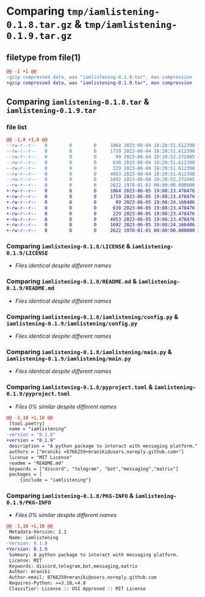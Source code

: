 # Comparing `tmp/iamlistening-0.1.8.tar.gz` & `tmp/iamlistening-0.1.9.tar.gz`

## filetype from file(1)

```diff
@@ -1 +1 @@
-gzip compressed data, was "iamlistening-0.1.8.tar", max compression
+gzip compressed data, was "iamlistening-0.1.9.tar", max compression
```

## Comparing `iamlistening-0.1.8.tar` & `iamlistening-0.1.9.tar`

### file list

```diff
@@ -1,8 +1,8 @@
--rw-r--r--   0        0        0     1064 2023-06-04 18:20:51.612398 iamlistening-0.1.8/LICENSE
--rw-r--r--   0        0        0     1719 2023-06-04 18:20:51.612398 iamlistening-0.1.8/README.md
--rw-r--r--   0        0        0       99 2023-06-04 18:20:52.272405 iamlistening-0.1.8/iamlistening/__init__.py
--rw-r--r--   0        0        0      630 2023-06-04 18:20:51.612398 iamlistening-0.1.8/iamlistening/config.py
--rw-r--r--   0        0        0      229 2023-06-04 18:20:51.612398 iamlistening-0.1.8/iamlistening/default_settings.toml
--rw-r--r--   0        0        0     4053 2023-06-04 18:20:51.612398 iamlistening-0.1.8/iamlistening/main.py
--rw-r--r--   0        0        0     1692 2023-06-04 18:20:52.272405 iamlistening-0.1.8/pyproject.toml
--rw-r--r--   0        0        0     2622 1970-01-01 00:00:00.000000 iamlistening-0.1.8/PKG-INFO
+-rw-r--r--   0        0        0     1064 2023-06-05 19:08:23.478476 iamlistening-0.1.9/LICENSE
+-rw-r--r--   0        0        0     1719 2023-06-05 19:08:23.478476 iamlistening-0.1.9/README.md
+-rw-r--r--   0        0        0       99 2023-06-05 19:08:24.166486 iamlistening-0.1.9/iamlistening/__init__.py
+-rw-r--r--   0        0        0      630 2023-06-05 19:08:23.478476 iamlistening-0.1.9/iamlistening/config.py
+-rw-r--r--   0        0        0      229 2023-06-05 19:08:23.478476 iamlistening-0.1.9/iamlistening/default_settings.toml
+-rw-r--r--   0        0        0     4053 2023-06-05 19:08:23.478476 iamlistening-0.1.9/iamlistening/main.py
+-rw-r--r--   0        0        0     1692 2023-06-05 19:08:24.166486 iamlistening-0.1.9/pyproject.toml
+-rw-r--r--   0        0        0     2622 1970-01-01 00:00:00.000000 iamlistening-0.1.9/PKG-INFO
```

### Comparing `iamlistening-0.1.8/LICENSE` & `iamlistening-0.1.9/LICENSE`

 * *Files identical despite different names*

### Comparing `iamlistening-0.1.8/README.md` & `iamlistening-0.1.9/README.md`

 * *Files identical despite different names*

### Comparing `iamlistening-0.1.8/iamlistening/config.py` & `iamlistening-0.1.9/iamlistening/config.py`

 * *Files identical despite different names*

### Comparing `iamlistening-0.1.8/iamlistening/main.py` & `iamlistening-0.1.9/iamlistening/main.py`

 * *Files identical despite different names*

### Comparing `iamlistening-0.1.8/pyproject.toml` & `iamlistening-0.1.9/pyproject.toml`

 * *Files 0% similar despite different names*

```diff
@@ -1,10 +1,10 @@
 [tool.poetry]
 name = "iamlistening"
-version = "0.1.8"
+version = "0.1.9"
 description = "A python package to interact with messaging platform."
 authors = ["mraniki <8766259+mraniki@users.noreply.github.com>"]
 license = "MIT License"
 readme = "README.md"
 keywords = ["discord", "telegram", "bot","messaging","matrix"]
 packages = [
     {include = "iamlistening"}
```

### Comparing `iamlistening-0.1.8/PKG-INFO` & `iamlistening-0.1.9/PKG-INFO`

 * *Files 0% similar despite different names*

```diff
@@ -1,10 +1,10 @@
 Metadata-Version: 2.1
 Name: iamlistening
-Version: 0.1.8
+Version: 0.1.9
 Summary: A python package to interact with messaging platform.
 License: MIT
 Keywords: discord,telegram,bot,messaging,matrix
 Author: mraniki
 Author-email: 8766259+mraniki@users.noreply.github.com
 Requires-Python: >=3.10,<4.0
 Classifier: License :: OSI Approved :: MIT License
```

